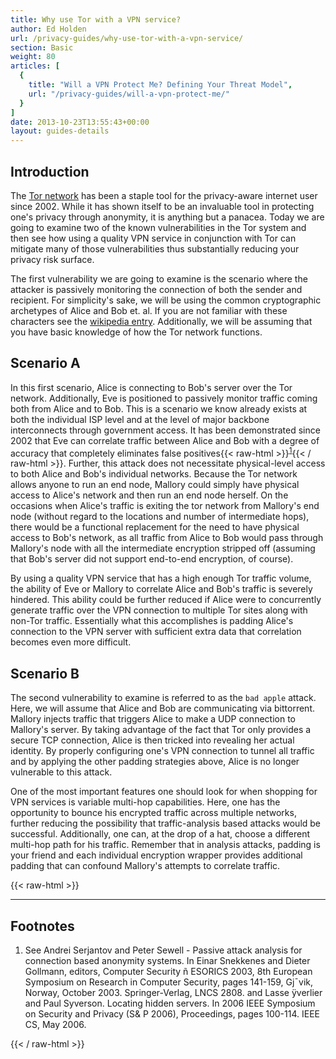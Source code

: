```yaml
---
title: Why use Tor with a VPN service?
author: Ed Holden
url: /privacy-guides/why-use-tor-with-a-vpn-service/
section: Basic
weight: 80
articles: [
  {
    title: "Will a VPN Protect Me? Defining Your Threat Model",
    url: "/privacy-guides/will-a-vpn-protect-me/"
  }
]
date: 2013-10-23T13:55:43+00:00
layout: guides-details
---
```

## Introduction

The [Tor network][1] has been a staple tool for the privacy-aware internet user since 2002. While it has shown itself to be an invaluable tool in protecting one's privacy through anonymity, it is anything but a panacea. Today we are going to examine two of the known vulnerabilities in the Tor system and then see how using a quality VPN service in conjunction with Tor can mitigate many of those vulnerabilities thus substantially reducing your privacy risk surface.

The first vulnerability we are going to examine is the scenario where the attacker is passively monitoring the connection of both the sender and recipient. For simplicity's sake, we will be using the common cryptographic archetypes of Alice and Bob et. al. If you are not familiar with these characters see the [wikipedia entry][2]. Additionally, we will be assuming that you have basic knowledge of how the Tor network functions.

## Scenario A

In this first scenario, Alice is connecting to Bob's server over the Tor network. Additionally, Eve is positioned to passively monitor traffic coming both from Alice and to Bob. This is a scenario we know already exists at both the individual ISP level and at the level of major backbone interconnects through government access. It has been demonstrated since 2002 that Eve can correlate traffic between Alice and Bob with a degree of accuracy that completely eliminates false positives{{< raw-html >}}<sup id="ref1"><a href="#ref1">1</a></sup>{{< / raw-html >}}. Further, this attack does not necessitate physical-level access to both Alice and Bob's individual networks. Because the Tor network allows anyone to run an end node, Mallory could simply have physical access to Alice's network and then run an end node herself. On the occasions when Alice's traffic is exiting the tor network from Mallory's end node (without regard to the locations and number of intermediate hops), there would be a functional replacement for the need to have physical access to Bob's network, as all traffic from Alice to Bob would pass through Mallory's node with all the intermediate encryption stripped off (assuming that Bob's server did not support end-to-end encryption, of course).

By using a quality VPN service that has a high enough Tor traffic volume, the ability of Eve or Mallory to correlate Alice and Bob's traffic is severely hindered. This ability could be further reduced if Alice were to concurrently generate traffic over the VPN connection to multiple Tor sites along with non-Tor traffic. Essentially what this accomplishes is padding Alice's connection to the VPN server with sufficient extra data that correlation becomes even more difficult.

## Scenario B

The second vulnerability to examine is referred to as the `bad apple` attack. Here, we will assume that Alice and Bob are communicating via bittorrent. Mallory injects traffic that triggers Alice to make a UDP connection to Mallory's server. By taking advantage of the fact that Tor only provides a secure TCP connection, Alice is then tricked into revealing her actual identity. By properly configuring one's VPN connection to tunnel all traffic and by applying the other padding strategies above, Alice is no longer vulnerable to this attack.

One of the most important features one should look for when shopping for VPN services is variable multi-hop capabilities. Here, one has the opportunity to bounce his encrypted traffic across multiple networks, further reducing the possibility that traffic-analysis based attacks would be successful. Additionally, one can, at the drop of a hat, choose a different multi-hop path for his traffic. Remember that in analysis attacks, padding is your friend and each individual encryption wrapper provides additional padding that can confound Mallory's attempts to correlate traffic.

{{< raw-html >}}
<div class="footnotes">
  <hr />
  
  <h2>
    Footnotes
  </h2>
  
  <ol>
    <li id="ref1">
      See Andrei Serjantov and Peter Sewell - Passive attack analysis for connection based anonymity systems. In Einar Snekkenes and Dieter Gollmann, editors, Computer Security ñ ESORICS 2003, 8th European Symposium on Research in Computer Security, pages 141-159, Gj¯vik, Norway, October 2003. Springer-Verlag, LNCS 2808. and Lasse ÿverlier and Paul Syverson. Locating hidden servers. In 2006 IEEE Symposium on Security and Privacy (S& P 2006), Proceedings, pages 100-114. IEEE CS, May 2006.
    </li>
  </ol>
</div>
{{< / raw-html >}}

 [1]: https://www.torproject.org/
 [2]: http://en.wikipedia.org/wiki/Alice_and_Bob
